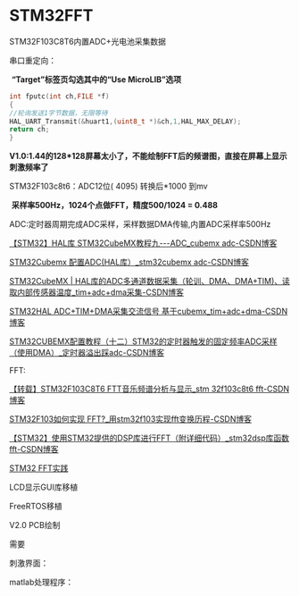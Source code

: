 # STM32FFT

STM32F103C8T6内置ADC+光电池采集数据

串口重定向：

​	**“Target”标签页勾选其中的“Use MicroLIB”选项**

```cpp
int fputc(int ch,FILE *f)
{
//轮询发送1字节数据，无限等待
HAL_UART_Transmit(&huart1,(uint8_t *)&ch,1,HAL_MAX_DELAY);
return ch;
}
```



**V1.0:1.44的128*128屏幕太小了，不能绘制FFT后的频谱图，直接在屏幕上显示刺激频率了**

STM32F103c8t6：ADC12位( 4095) 转换后*1000 到mv

​    **采样率500Hz，1024个点做FFT，精度500/1024 = 0.488**

ADC:定时器周期完成ADC采样，采样数据DMA传输,内置ADC采样率500Hz

[【STM32】HAL库 STM32CubeMX教程九---ADC_cubemx adc-CSDN博客](https://blog.csdn.net/as480133937/article/details/99627062)

[STM32Cubemx 配置ADC(HAL库）_stm32cubemx adc-CSDN博客](https://blog.csdn.net/m0_61973119/article/details/143055637)

[STM32CubeMX | HAL库的ADC多通道数据采集（轮训、DMA、DMA+TIM)、读取内部传感器温度_tim+adc+dma采集-CSDN博客](https://blog.csdn.net/qq153471503/article/details/108123019)

[STM32HAL ADC+TIM+DMA采集交流信号 基于cubemx_tim+adc+dma-CSDN博客](https://blog.csdn.net/qq_34022877/article/details/121941236)

[STM32CUBEMX配置教程（十二）STM32的定时器触发的固定频率ADC采样（使用DMA）_定时器溢出踩adc-CSDN博客](https://blog.csdn.net/weixin_44584198/article/details/119453399)

FFT:

[【转载】STM32F103C8T6 FTT音乐频谱分析与显示_stm 32f103c8t6 fft-CSDN博客](https://blog.csdn.net/redgragon0/article/details/82350037)

[STM32F103如何实现 FFT?_用stm32f103实现fft变换历程-CSDN博客](https://blog.csdn.net/weixin_42616791/article/details/108419412)

[【STM32】使用STM32提供的DSP库进行FFT（附详细代码）_stm32dsp库函数fft-CSDN博客](https://blog.csdn.net/qq_38410730/article/details/90116695)

[STM32 FFT实践](https://blog.csdn.net/qq_44164303/article/details/109622217)

LCD显示GUI库移植

FreeRTOS移植

V2.0 PCB绘制



需要

刺激界面：

matlab处理程序：